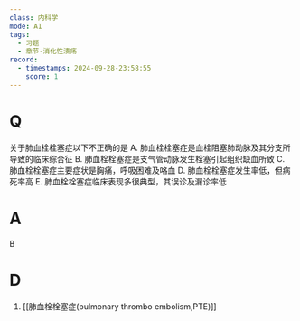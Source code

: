 ```yaml
---
class: 内科学
mode: A1
tags:
  - 习题
  - 章节-消化性溃疡
record:
  - timestamps: 2024-09-28-23:58:55
    score: 1
---
```


# Q
关于肺血栓栓塞症以下不正确的是
A. 肺血栓栓塞症是血栓阻塞肺动脉及其分支所导致的临床综合征
B. 肺血栓栓塞症是支气管动脉发生栓塞引起组织缺血所致
C. 肺血栓栓塞症主要症状是胸痛，呼吸困难及咯血
D. 肺血栓栓塞症发生率低，但病死率高
E. 肺血栓栓塞症临床表现多很典型，其误诊及漏诊率低
# A
B
# D
1. [[肺血栓栓塞症(pulmonary thrombo embolism,PTE)]]